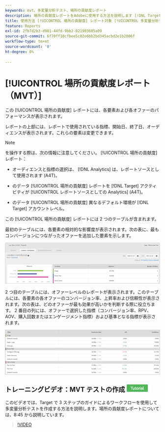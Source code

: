 ```yaml
---
keywords: mvt、多変量分析テスト、場所の貢献度レポート
description: 場所の貢献度レポートをAdobeに使用する方法を説明します [!DNL Target] [!UICONTROL エクスペリエンスのターゲット設定] 各要素と各オファーのパフォーマンスを示すアクティビティ。
title: 使用方法 [!UICONTROL 場所の貢献度] レポート対象 [!UICONTROL 多変量分析テスト] アクティビティ？
feature: Reports
exl-id: 2fb7d2b3-d981-44fd-9bb2-021903605a09
source-git-commit: 6f70ff18cfbee5c02e6bb2bd345acbd2e1b2006f
workflow-type: tm+mt
source-wordcount: '0'
ht-degree: 0%

---
```


# [!UICONTROL 場所の貢献度レポート（MVT）]

この [!UICONTROL 場所の貢献度] レポートには、各要素および各オファーのパフォーマンスが表示されます。

レポートの上部には、レポートで使用されている指標、開始日、終了日、オーディエンスが表示されます。これらの要素は変更できます。

>[!NOTE]
>
>を操作する際は、次の情報に注意してください。 [!UICONTROL 場所の貢献度] レポート：
>
>* オーディエンスと指標の選択は、 [!DNL Analytics] は、レポートソースとして使用されます (A4T)。
>
>* のデータ [!UICONTROL 場所の貢献度] レポートを [!DNL Target] アクティビティが [!UICONTROL レポートソースとしての Analytics] (A4T)。
>
>* のデータ [!UICONTROL 場所の貢献度] 異なるデフォルト環境が [!DNL Target] アカウントレベル。


この [!UICONTROL 場所の貢献度] レポートには 2 つのテーブルが含まれます。

最初のテーブルには、各要素の相対的な影響度が表示されます。次の表に、最もコンバージョンにつながったオファーを追加した要素を示します。

![Adobe Targetの場所の貢献度レポート](/help/main/c-reports/assets/locationcontributiontop.png)

2 つ目のテーブルには、オファーレベルのレポートが表示されます。このテーブルには、各要素の各オファーのコンバージョン率、上昇率および信頼性が表示されます。次の表は、どのオファーが最も効果が高いかを判断する際に役立ちます。 2 番目の列には、オファーで選択した指標（コンバージョン率、RPV、AOV、購入回数またはエンゲージメント指標）および基準となる指標が表示されます。

![Adobe Targetの場所の貢献度レポート](/help/main/c-reports/assets/locationcontributionbottom.png)

## トレーニングビデオ：MVT テストの作成 ![チュートリアルバッジ](/help/main/assets/tutorial.png)

このビデオでは、Target で 3 ステップのガイドによるワークフローを使用して多変量分析テストを作成する方法を説明します。場所の貢献度レポートについては、8:45 から説明しています。

>[!VIDEO](https://video.tv.adobe.com/v/17395)

